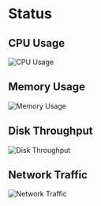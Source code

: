 # Status

## CPU Usage
![CPU Usage](/status/cpu-light.png)

## Memory Usage
![Memory Usage](/status/ram-light.png)

## Disk Throughput
![Disk Throughput](/status/disk-light.png)

## Network Traffic
![Network Traffic](/status/network-light.png)
